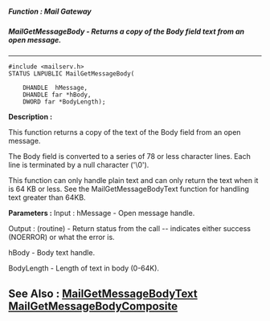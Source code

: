 ##### Function : Mail Gateway
##### MailGetMessageBody - Returns a copy of the Body field text from an open message.
---
```
#include <mailserv.h>
STATUS LNPUBLIC MailGetMessageBody(

	DHANDLE  hMessage,
	DHANDLE far *hBody,
	DWORD far *BodyLength);
```
**Description :**

This function returns a copy of the text of the Body field from an open message.

The Body field is converted to a series of 78 or less character lines.  Each 
line is terminated by a null character ('\0'). 

This function can only handle plain text and can only return the text when it 
is 64 KB or less.  See the MailGetMessageBodyText function for handling text 
greater than 64KB.

**Parameters :**
Input :
hMessage  -  Open message handle.

Output :
(routine)  -  Return status from the call -- indicates either success (NOERROR) or what the error is.


hBody  -  Body text handle.

BodyLength  -  Length of text in body (0-64K).


**See Also :**
[MailGetMessageBodyText](/domino-c-api-docs/reference/Func/MailGetMessageBodyText)
[MailGetMessageBodyComposite](/domino-c-api-docs/reference/Func/MailGetMessageBodyComposite)
---
